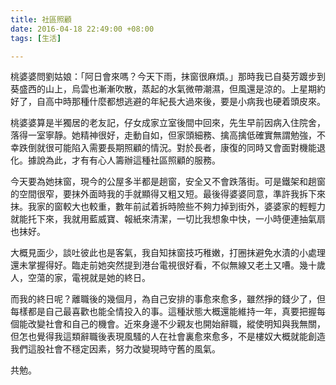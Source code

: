 ```yaml
---
title: 社區照顧
date: 2016-04-18 22:49:00 +08:00
tags: [生活]

---
```


  
  
桃婆婆問劉姑娘：「阿日會來嗎？今天下雨，抹窗很麻煩。」那時我已自葵芳踱步到葵盛西的山上，烏雲也漸漸吹散，蒸起的水氣微帶潮濕，但風還是涼的。上星期約好了，自高中時那種什麼都想逃避的年紀長大過來後，要是小病我也硬着頭皮來。  
  
桃婆婆算是半獨居的老友記，仔女成家立室後間中回來，先生早前因病入住院舍，落得一室寧靜。她精神很好，走動自如，但家頭細務、擒高擒低確實無謂勉強，不幸跌倒就很可能陷入需要長期照顧的情況。對於長者，康復的同時又會面對機能退化。據說為此，才有有心人籌辦這種社區照顧的服務。  
  
今天要為她抹窗，現今的公屋多半都是趟窗，安全又不會跌落街。可是鐵架和趟窗的空間很窄，要抹外面時我的手就顯得又粗又短。最後得婆婆同意，準許我拆下來抹。我家的窗較大也較重，數年前試着拆時險些不夠力掉到街外，婆婆家的輕輕力就能托下來，我就用藍威寶、報紙來清潔，一切比我想象中快，一小時便連抽氣扇也抹好。  
  
大概見面少，談吐彼此也是客氣，我自知抹窗技巧稚嫩，打圈抹避免水漬的小處理還未掌握得好。臨走前她突然提到港台電視很好看，不似無線又老土又嘈。幾十歲人，空蕩的家，電視就是她的終日。  
  
而我的終日呢？離職後的幾個月，為自己安排的事愈來愈多，雖然掙的錢少了，但每樣都是自己最喜歡也能全情投入的事。這種狀態大概還能維持一年，真要把握每個能改變社會和自己的機會。近來身邊不少親友也開始辭職，縱使明知與我無關，但怎也覺得我這類辭職後表現風騷的人在社會裏愈來愈多，不是樓奴大概就能創造我們這股社會不穩定因素，努力改變現時守舊的風氣。  
  
  
共勉。  
  
  

